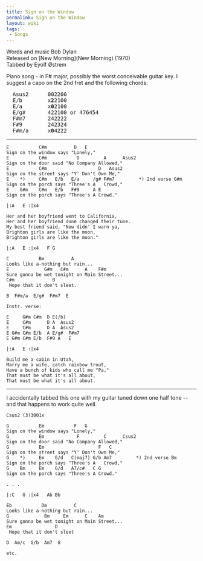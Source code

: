 ```yaml
---
title: Sign on the Window
permalink: Sign on the Window
layout: wiki
tags:
 - Songs
---
```


Words and music Bob Dylan  
Released on [New Morning](New Morning) (1970)  
Tabbed by Eyolf Østrem

Piano song - in F\# major, possibly the worst conceivable guitar key. I
suggest a capo on the 2nd fret and the following chords:

<pre>
  Asus2      002200
  E/b        x<strong>2</strong>2100
  E/a        x<strong>0</strong>2100
  E/g#       422100 or 476454
  F#m7       242222
  F#9        242324
  F#m/a      x<strong>0</strong>4222
</pre>

* * * * *

    E           C#m          D   E
    Sign on the window says "Lonely,"
    E           C#m           D         A      Asus2
    Sign on the door said "No Company Allowed,"
    E           C#m                   D   Asus2
    Sign on the street says "Y' Don't Own Me,"
    E    *)     C#m   E/b   E/a     /g# F#m7         *) 2nd verse G#m
    Sign on the porch says "Three's A   Crowd,"
    E    G#m    C#m   E/b   F#9     A E
    Sign on the porch says "Three's A Crowd."

    |:A   E :|x4

    Her and her boyfriend went to California,
    Her and her boyfriend done changed their tune.
    My best friend said, "Now didn' I warn ya,
    Brighton girls are like the moon,
    Brighton girls are like the moon."

    |:A   E :|x4   F G

    C           Bm          A
    Looks like a-nothing but rain...
    E             G#m   C#m      A    F#m
    Sure gonna be wet tonight on Main Street...
    C#m              B
     Hope that it don't sleet.

    B  F#m/a  E/g#  F#m7  E

    Instr. verse:

    E     G#m C#m  D E(/b)
    E     C#m      D A  Asus2
    E     C#m      D A  Asus2
    E G#m C#m E/b  A E/g#  F#m7
    E G#m C#m E/b  F#9 A   E

    |:A   E :|x4

    Build me a cabin in Utah,
    Marry me a wife, catch rainbow trout,
    Have a bunch of kids who call me "Pa,"
    That must be what it's all about,
    That must be what it's all about.

* * * * *

I accidentally tabbed this one with my guitar tuned down one half tone
-- and that happens to work quite well.

    Csus2 (3)3001x

    G           Em           F   G
    Sign on the window says "Lonely,"
    G           Em            F         C      Csus2
    Sign on the door said "No Company Allowed,"
    G           Em                    F   C
    Sign on the street says "Y' Don't Own Me,"
    G    *)     Em    G/d   C(maj7) G/b Am7         *) 2nd verse Bm
    Sign on the porch says "Three's A   Crowd,"
    G    Bm     Em    G/d   A7/c#   C G
    Sign on the porch says "Three's A Crowd."

    . . .

    |:C   G :|x4   Ab Bb

    Eb           Dm          C
    Looks like a-nothing but rain...
    G             Bm     Em      C    Am
    Sure gonna be wet tonight on Main Street...
    Em                D
     Hope that it don't sleet

    D  Am/c  G/b  Am7  G

    etc.
